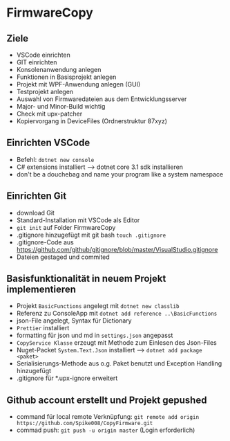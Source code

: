# FirmwareCopy

## Ziele

- VSCode einrichten
- GIT einrichten
- Konsolenanwendung anlegen
- Funktionen in Basisprojekt anlegen
- Projekt mit WPF-Anwendung anlegen (GUI)
- Testprojekt anlegen
- Auswahl von Firmwaredateien aus dem Entwicklungsserver
- Major- und Minor-Build wichtig
- Check mit upx-patcher
- Kopiervorgang in DeviceFiles (Ordnerstruktur 87xyz)

## Einrichten VSCode

- Befehl: `dotnet new console`
- C# extensions installiert
  --> dotnet core 3.1 sdk installieren
- don't be a douchebag and name your program like a system namespace

## Einrichten Git

- download Git
- Standard-Installation mit VSCode als Editor
- `git init` auf Folder FirmwareCopy
- .gitignore hinzugefügt mit git bash `touch .gitignore`
- .gitignore-Code aus https://github.com/github/gitignore/blob/master/VisualStudio.gitignore
- Dateien gestaged und commited

## Basisfunktionalität in neuem Projekt implementieren

- Projekt `BasicFunctions` angelegt mit `dotnet new classlib`
- Referenz zu ConsoleApp mit `dotnet add reference ..\BasicFunctions`
- json-File angelegt, Syntax für Dictionary
- `Prettier` installiert
- formatting für json und md in `settings.json` angepasst
- `CopyService Klasse` erzeugt mit Methode zum Einlesen des Json-Files
- Nuget-Packet `System.Text.Json` installiert --> `dotnet add package <paket>`
- Serialisierungs-Methode aus o.g. Paket benutzt und Exception Handling hinzugefügt
- .gitignore für \*.upx-ignore erweitert

## Github account erstellt und Projekt gepushed

- command für local remote Verknüpfung: `git remote add origin https://github.com/Spike008/CopyFirmware.git`
- commad push: `git push -u origin master` (Login erforderlich)
